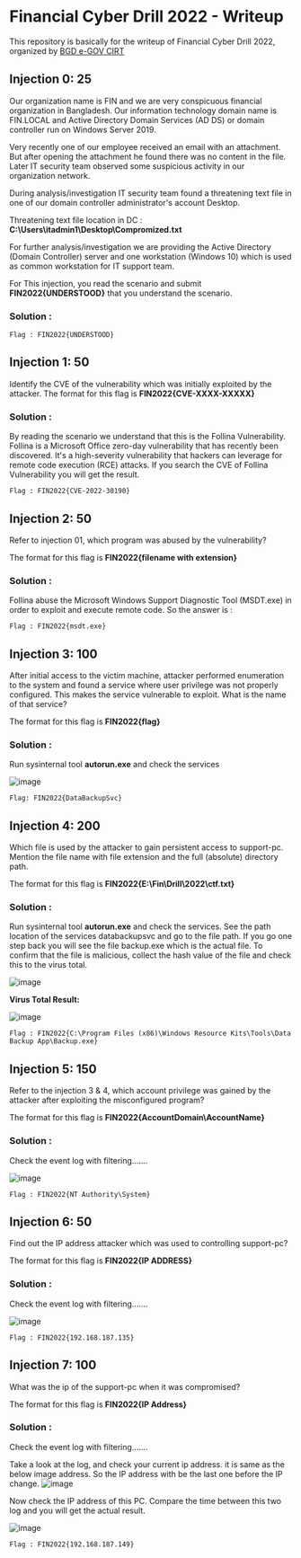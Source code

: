# Financial Cyber Drill 2022 - Writeup
This repository is basically for the writeup of Financial Cyber Drill 2022, organized by <a href="https://www.cirt.gov.bd">BGD e-GOV CIRT</a>

<h2>Injection 0: 25</h2>

Our organization name is FIN and we are very conspicuous financial organization in Bangladesh. Our information technology domain name is FIN.LOCAL and Active Directory Domain Services (AD DS) or domain controller run on Windows Server 2019.

Very recently one of our employee received an email with an attachment. But after opening the attachment he found there was no content in the file. Later IT security team observed some suspicious activity in our organization network.

During analysis/investigation IT security team found a threatening text file in one of our domain controller administrator's account Desktop.

Threatening text file location in DC : 
<b>C:\Users\itadmin1\Desktop\Compromized.txt</b>

For further analysis/investigation we are providing the Active Directory (Domain Controller) server and one workstation (Windows 10) which is used as common workstation for IT support team.

For This injection, you read the scenario and submit <b>FIN2022{UNDERSTOOD}</b> that you understand the scenario.

<h3>Solution :</h3>


```
Flag : FIN2022{UNDERSTOOD}
```


<h2>Injection 1: 50</h2>
Identify the CVE of the vulnerability which was initially exploited by the attacker.
The format for this flag is <b>FIN2022{CVE-XXXX-XXXXX}</b>

<h3>Solution :</h3>
By reading the scenario we understand that this is the Follina Vulnerability. Follina is a Microsoft Office zero-day vulnerability that has recently been discovered. It's a high-severity vulnerability that hackers can leverage for remote code execution (RCE) attacks. If you search the CVE of Follina Vulnerability you will get the result.


```
Flag : FIN2022{CVE-2022-30190}
```


<h2>Injection 2: 50</h2>
Refer to injection 01, which program was abused by the vulnerability?

The format for this flag is <b>FIN2022{filename with extension}</b>

<h3>Solution :</h3>

Follina abuse the Microsoft Windows Support Diagnostic Tool (MSDT.exe) in order to exploit and execute remote code. So the answer is : 


```
Flag : FIN2022{msdt.exe}
```


<h2>Injection 3: 100</h2>
After initial access to the victim machine, attacker performed enumeration to the system and found a service where user privilege was not properly configured. This makes the service vulnerable to exploit. What is the name of that service?

The format for this flag is <b>FIN2022{flag}</b>

<h3>Solution :</h3>

Run sysinternal tool <b>autorun.exe</b> and check the services

![image](https://github.com/ruefulrobin/findrill2022/blob/main/img/databackupsvc.PNG)


```
Flag: FIN2022{DataBackupSvc}
```



<h2>Injection 4: 200</h2>
Which file is used by the attacker to gain persistent access to support-pc. Mention the file name with file extension and the full (absolute) directory path.

The format for this flag is <b>FIN2022{E:\Fin\Drill\2022\ctf.txt}</b>

<h3>Solution :</h3>

Run sysinternal tool <b>autorun.exe</b> and check the services. See the path location of the services databackupsvc and go to the file path. If you go one step back you will see the file backup.exe which is the actual file. To confirm that the file is malicious, collect the hash value of the file and check this to the virus total.

![image](https://github.com/ruefulrobin/findrill2022/blob/main/img/location.png)

<b>Virus Total Result:</b>

![image](https://github.com/ruefulrobin/findrill2022/blob/main/img/virustotal_result.PNG)


```
Flag : FIN2022{C:\Program Files (x86)\Windows Resource Kits\Tools\Data Backup App\Backup.exe}
```



<h2>Injection 5: 150</h2>
Refer to the injection 3 & 4, which account privilege was gained by the attacker after exploiting the misconfigured program?

The format for this flag is <b>FIN2022{AccountDomain\AccountName}</b>

<h3>Solution :</h3>

Check the event log with filtering....... 

![image](https://github.com/ruefulrobin/findrill2022/blob/main/img/special_priv.PNG)


```
Flag : FIN2022{NT Authority\System}
```



<h2>Injection 6: 50</h2>
Find out the IP address attacker which was used to controlling support-pc?

The format for this flag is <b>FIN2022{IP ADDRESS}</b>

<h3>Solution :</h3>

Check the event log with filtering....... 

![image](https://github.com/ruefulrobin/findrill2022/blob/main/img/attacker_ip.PNG)


```
Flag : FIN2022{192.168.187.135}
```



<h2>Injection 7: 100</h2>
What was the ip of the support-pc when it was compromised?

The format for this flag is <b>FIN2022{IP Address}</b>

<h3>Solution :</h3>

Check the event log with filtering....... 

Take a look at the log, and check your current ip address. it is same as the below image address. So the IP address with be the last one before the IP change.
![image](https://github.com/ruefulrobin/findrill2022/blob/main/img/after_change_IP.png)

Now check the IP address of this PC. Compare the time between this two log and you will get the actual result.

![image](https://github.com/ruefulrobin/findrill2022/blob/main/img/before_change.PNG)



```
Flag : FIN2022{192.168.187.149}
```
